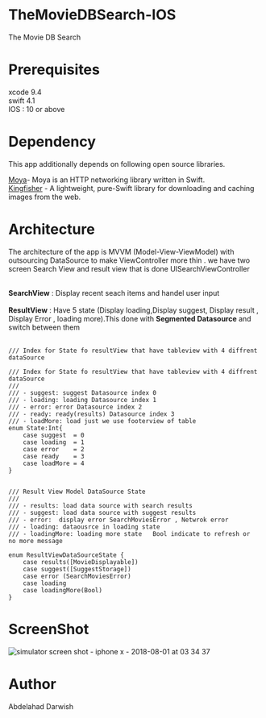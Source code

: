# TheMovieDBSearch-IOS
The Movie DB Search 


# Prerequisites
xcode 9.4 <br />
swift 4.1 <br />
IOS : 10 or above<br />

# Dependency
This app additionally depends on following open source libraries.

[Moya](https://github.com/Moya/Moya)-   Moya is an HTTP networking library written in Swift.<br />
[Kingfisher](https://github.com/onevcat/Kingfisher) - A lightweight, pure-Swift library for downloading and caching images from the web.

# Architecture
The architecture of the app is MVVM (Model-View-ViewModel)  with outsourcing DataSource to make  ViewController more thin . we have two screen Search View and result view that is done UISearchViewController <br /><br />

 **SearchView** :  Display recent seach items and handel user input <br /><br />
 **ResultView** :  Have 5 state (Display loading,Display suggest, Display result , Display Error , loading more).This done with     **Segmented Datasource** and switch between them <br /><br />
    
    /// Index for State fo resultView that have tableview with 4 diffrent dataSource

```
/// Index for State fo resultView that have tableview with 4 diffrent dataSource
///
/// - suggest: suggest Datasource index 0
/// - loading: loading Datasource index 1
/// - error: error Datasource index 2
/// - ready: ready(results) Datasource index 3
/// - loadMore: load just we use footerview of table
enum State:Int{
    case suggest  = 0
    case loading  = 1
    case error    = 2
    case ready    = 3
    case loadMore = 4
}


/// Result View Model DataSource State
///
/// - results: load data source with search results
/// - suggest: load data source with suggest results
/// - error:  display error SearchMoviesError , Netwrok error
/// - loading: dataousrce in loading state
/// - loadingMore: loading more state   Bool indicate to refresh or  no more message

enum ResultViewDataSourceState {
    case results([MovieDisplayable])
    case suggest([SuggestStorage])
    case error (SearchMoviesError)
    case loading
    case loadingMore(Bool)
}

```

# ScreenShot

![simulator screen shot - iphone x - 2018-08-01 at 03 34 37](https://user-images.githubusercontent.com/32923534/43496148-08a87686-953c-11e8-905c-d77e88d7f9c8.png)

# Author
Abdelahad Darwish
